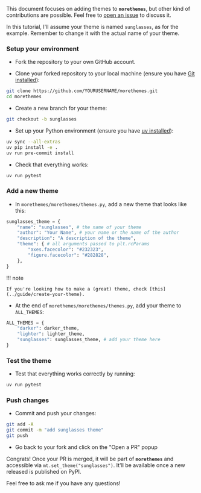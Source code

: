 This document focuses on adding themes to **`morethemes`**, but other kind of contributions are possible. Feel free to [open an issue](https://github.com/JosephBARBIERDARNAL/morethemes/issues) to discuss it.

In this tutorial, I'll assume your theme is named `sunglasses`, as for the example. Remember to change it with the actual name of your theme.

### Setup your environment

- Fork the repository to your own GitHub account.

- Clone your forked repository to your local machine (ensure you have [Git installed](https://git-scm.com/book/en/v2/Getting-Started-Installing-Git)):

```bash
git clone https://github.com/YOURUSERNAME/morethemes.git
cd morethemes
```

- Create a new branch for your theme:

```bash
git checkout -b sunglasses
```

- Set up your Python environment (ensure you have [uv installed](https://docs.astral.sh/uv/getting-started/installation/)):

```bash
uv sync --all-extras
uv pip install -e .
uv run pre-commit install
```

- Check that everything works:

```bash
uv run pytest
```

### Add a new theme

- In `morethemes/morethemes/themes.py`, add a new theme that looks like this:

```python
sunglasses_theme = {
    "name": "sunglasses", # the name of your theme
    "author": "Your Name", # your name or the name of the author
    "description": "A description of the theme",
    "theme": { # all arguments passed to plt.rcParams
        "axes.facecolor": "#232323",
        "figure.facecolor": "#282828",
    },
}
```

!!! note

    If you're looking how to make a (great) theme, check [this](../guide/create-your-theme).

- At the end of `morethemes/morethemes/themes.py`, add your theme to `ALL_THEMES`:

```python
ALL_THEMES = {
    "darker": darker_theme,
    "lighter": lighter_theme,
    "sunglasses": sunglasses_theme, # add your theme here
}
```

### Test the theme

- Test that everything works correctly by running:

```bash
uv run pytest
```

### Push changes

- Commit and push your changes:

```bash
git add -A
git commit -m "add sunglasses theme"
git push
```

- Go back to your fork and click on the "Open a PR" popup

Congrats! Once your PR is merged, it will be part of **`morethemes`** and accessible via `mt.set_theme("sunglasses")`. It'll be available once a new released is published on PyPI.

Feel free to ask me if you have any questions!

<br><br>
